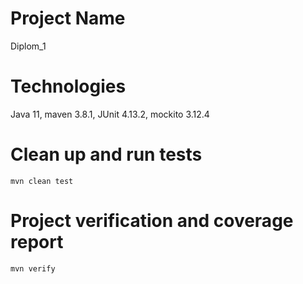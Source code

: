 # Project Name
Diplom_1

# Technologies
Java 11, maven 3.8.1, JUnit 4.13.2, mockito 3.12.4

# Clean up and run tests
`mvn clean test`

# Project verification and coverage report
`mvn verify`



